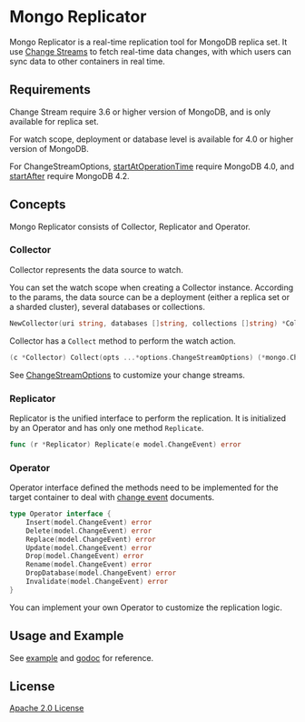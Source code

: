 # Mongo Replicator

Mongo Replicator is a real-time replication tool for MongoDB replica set. It use [Change Streams](https://docs.mongodb.com/manual/changeStreams/) to fetch real-time data changes, with which users can sync data to other containers in real time.

## Requirements

Change Stream require 3.6 or higher version of MongoDB, and is only available for replica set.

For watch scope, deployment or database level is available for 4.0 or higher version of MongoDB.

For ChangeStreamOptions, [startAtOperationTime](https://docs.mongodb.com/manual/changeStreams/#start-time) require MongoDB 4.0, and [startAfter](https://docs.mongodb.com/manual/changeStreams/#change-stream-start-after) require MongoDB 4.2.


## Concepts

Mongo Replicator consists of Collector, Replicator and Operator.

### Collector

Collector represents the data source to watch. 

You can set the watch scope when creating a Collector instance. According to the params, the data source can be a deployment (either a replica set or a sharded cluster), several databases or collections.

```go
NewCollector(uri string, databases []string, collections []string) *Collector 
```

Collector has a `Collect` method to perform the watch action.

```go
(c *Collector) Collect(opts ...*options.ChangeStreamOptions) (*mongo.ChangeStream, error)
```

See [ChangeStreamOptions](https://godoc.org/go.mongodb.org/mongo-driver/mongo/options#ChangeStreamOptions) to customize your change streams.

### Replicator

Replicator is the unified interface to perform the replication. It is initialized by an Operator and has only one method `Replicate`.

```go
func (r *Replicator) Replicate(e model.ChangeEvent) error 
```

### Operator

Operator interface defined the methods need to be implemented for the target container to deal with [change event](https://docs.mongodb.com/manual/reference/change-events/) documents.

```go
type Operator interface {
	Insert(model.ChangeEvent) error
	Delete(model.ChangeEvent) error
	Replace(model.ChangeEvent) error
	Update(model.ChangeEvent) error
	Drop(model.ChangeEvent) error
	Rename(model.ChangeEvent) error
	DropDatabase(model.ChangeEvent) error
	Invalidate(model.ChangeEvent) error
}
```

You can implement your own Operator to customize the replication logic.

## Usage and Example

See [example](example_test.go) and [godoc](https://godoc.org/github.com/whhe/mongo-replicator) for reference.

## License

[Apache 2.0 License](LICENSE)
